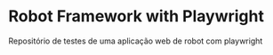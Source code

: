 # Robot Framework with Playwright
Repositório de testes de uma aplicação web de robot com playwright
